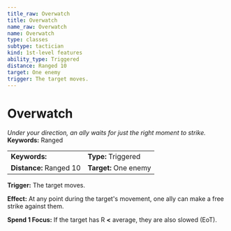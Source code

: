 ```yaml
---
title_raw: Overwatch
title: Overwatch
name_raw: Overwatch
name: Overwatch
type: classes
subtype: tactician
kind: 1st-level features
ability_type: Triggered
distance: Ranged 10
target: One enemy
trigger: The target moves.
---
```


# Overwatch

*Under your direction, an ally waits for just the right moment to strike.* **Keywords:** Ranged

|                         |                       |
| :---------------------- | :-------------------- |
| **Keywords:**           | **Type:** Triggered   |
| **Distance:** Ranged 10 | **Target:** One enemy |

**Trigger:** The target moves.

**Effect:** At any point during the target's movement, one ally can make a free strike against them.

**Spend 1 Focus:** If the target has R **\<** average, they are also slowed (EoT).
